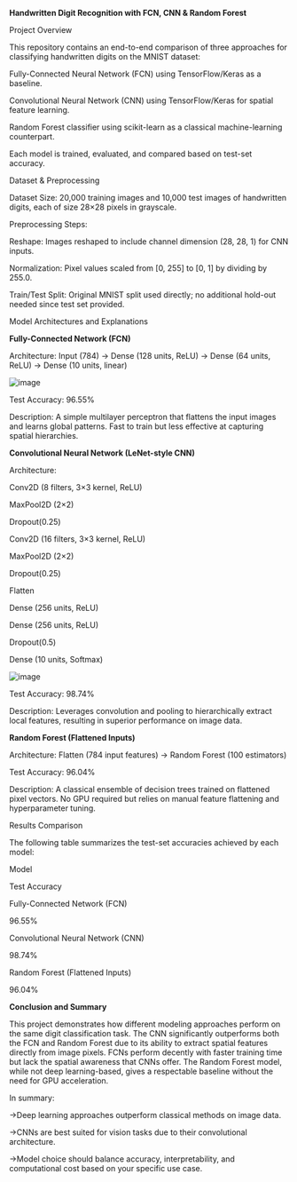 **Handwritten Digit Recognition with FCN, CNN & Random Forest**

Project Overview

This repository contains an end-to-end comparison of three approaches for classifying handwritten digits on the MNIST dataset:

Fully-Connected Neural Network (FCN) using TensorFlow/Keras as a baseline.

Convolutional Neural Network (CNN) using TensorFlow/Keras for spatial feature learning.

Random Forest classifier using scikit-learn as a classical machine-learning counterpart.

Each model is trained, evaluated, and compared based on test-set accuracy.

Dataset & Preprocessing

Dataset Size: 20,000 training images and 10,000 test images of handwritten digits, each of size 28×28 pixels in grayscale.

Preprocessing Steps:

Reshape: Images reshaped to include channel dimension (28, 28, 1) for CNN inputs.

Normalization: Pixel values scaled from [0, 255] to [0, 1] by dividing by 255.0.

Train/Test Split: Original MNIST split used directly; no additional hold-out needed since test set provided.

Model Architectures and Explanations

**Fully-Connected Network (FCN)**

Architecture: Input (784) → Dense (128 units, ReLU) → Dense (64 units, ReLU) → Dense (10 units, linear)

![image](https://github.com/user-attachments/assets/324a4356-8d99-4cf1-8ee2-988166143513)


Test Accuracy: 96.55%

Description: A simple multilayer perceptron that flattens the input images and learns global patterns. Fast to train but less effective at capturing spatial hierarchies.

**Convolutional Neural Network (LeNet-style CNN)**

Architecture:

Conv2D (8 filters, 3×3 kernel, ReLU)

MaxPool2D (2×2)

Dropout(0.25)

Conv2D (16 filters, 3×3 kernel, ReLU)

MaxPool2D (2×2)

Dropout(0.25)

Flatten

Dense (256 units, ReLU)

Dense (256 units, ReLU)

Dropout(0.5)

Dense (10 units, Softmax)

![image](https://github.com/user-attachments/assets/21bcad31-cfa3-472d-bfb9-9251b81b4c40)


Test Accuracy: 98.74%

Description: Leverages convolution and pooling to hierarchically extract local features, resulting in superior performance on image data.

**Random Forest (Flattened Inputs)**

Architecture: Flatten (784 input features) → Random Forest (100 estimators)

Test Accuracy: 96.04%

Description: A classical ensemble of decision trees trained on flattened pixel vectors. No GPU required but relies on manual feature flattening and hyperparameter tuning.

Results Comparison

The following table summarizes the test-set accuracies achieved by each model:

Model

Test Accuracy

Fully-Connected Network (FCN)

96.55%

Convolutional Neural Network (CNN)

98.74%

Random Forest (Flattened Inputs)

96.04%

**Conclusion and Summary**

This project demonstrates how different modeling approaches perform on the same digit classification task. The CNN significantly outperforms both the FCN and Random Forest due to its ability to extract spatial features directly from image pixels. FCNs perform decently with faster training time but lack the spatial awareness that CNNs offer. The Random Forest model, while not deep learning-based, gives a respectable baseline without the need for GPU acceleration.

In summary:

->Deep learning approaches outperform classical methods on image data.

->CNNs are best suited for vision tasks due to their convolutional architecture.

->Model choice should balance accuracy, interpretability, and computational cost based on your specific use case.
